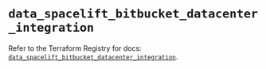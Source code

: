 # `data_spacelift_bitbucket_datacenter_integration`

Refer to the Terraform Registry for docs: [`data_spacelift_bitbucket_datacenter_integration`](https://registry.terraform.io/providers/spacelift-io/spacelift/1.27.0/docs/data-sources/bitbucket_datacenter_integration).

